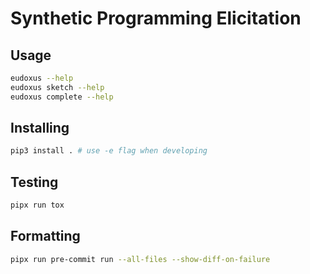 # Synthetic Programming Elicitation

## Usage
```sh
eudoxus --help
eudoxus sketch --help
eudoxus complete --help
```

## Installing
```sh
pip3 install . # use -e flag when developing
```

## Testing
```sh
pipx run tox
```

## Formatting
```sh
pipx run pre-commit run --all-files --show-diff-on-failure
```
